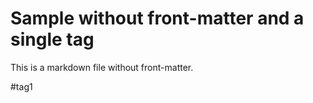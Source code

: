 # Sample without front-matter and a single tag
This is a markdown file without front-matter.

#tag1

